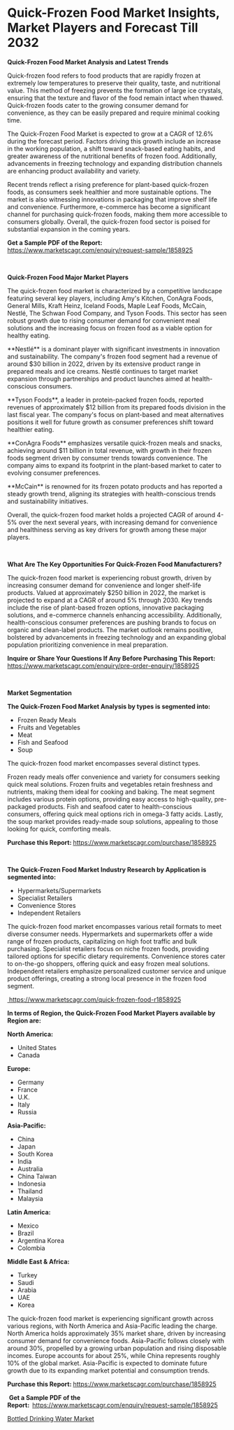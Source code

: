 <p><h1>Quick-Frozen Food Market Insights, Market Players and Forecast Till 2032</h1></p><p><strong>Quick-Frozen Food Market Analysis and Latest Trends</strong></p>
<p><p>Quick-frozen food refers to food products that are rapidly frozen at extremely low temperatures to preserve their quality, taste, and nutritional value. This method of freezing prevents the formation of large ice crystals, ensuring that the texture and flavor of the food remain intact when thawed. Quick-frozen foods cater to the growing consumer demand for convenience, as they can be easily prepared and require minimal cooking time.</p><p>The Quick-Frozen Food Market is expected to grow at a CAGR of 12.6% during the forecast period. Factors driving this growth include an increase in the working population, a shift toward snack-based eating habits, and greater awareness of the nutritional benefits of frozen food. Additionally, advancements in freezing technology and expanding distribution channels are enhancing product availability and variety. </p><p>Recent trends reflect a rising preference for plant-based quick-frozen foods, as consumers seek healthier and more sustainable options. The market is also witnessing innovations in packaging that improve shelf life and convenience. Furthermore, e-commerce has become a significant channel for purchasing quick-frozen foods, making them more accessible to consumers globally. Overall, the quick-frozen food sector is poised for substantial expansion in the coming years.</p></p>
<p><strong>Get a Sample PDF of the Report:&nbsp;</strong> <a href="https://www.marketscagr.com/enquiry/request-sample/1858925?utm_campaign=2107&utm_medium=2&utm_source=Github&utm_content=ia&utm_term=15022025&utm_id=quick-frozen-food">https://www.marketscagr.com/enquiry/request-sample/1858925</a></p>
<p>&nbsp;</p>
<p><strong>Quick-Frozen Food Major Market Players</strong></p>
<p><p>The quick-frozen food market is characterized by a competitive landscape featuring several key players, including Amy's Kitchen, ConAgra Foods, General Mills, Kraft Heinz, Iceland Foods, Maple Leaf Foods, McCain, Nestlé, The Schwan Food Company, and Tyson Foods. This sector has seen robust growth due to rising consumer demand for convenient meal solutions and the increasing focus on frozen food as a viable option for healthy eating.</p><p>**Nestlé** is a dominant player with significant investments in innovation and sustainability. The company's frozen food segment had a revenue of around $30 billion in 2022, driven by its extensive product range in prepared meals and ice creams. Nestlé continues to target market expansion through partnerships and product launches aimed at health-conscious consumers.</p><p>**Tyson Foods**, a leader in protein-packed frozen foods, reported revenues of approximately $12 billion from its prepared foods division in the last fiscal year. The company's focus on plant-based and meat alternatives positions it well for future growth as consumer preferences shift toward healthier eating.</p><p>**ConAgra Foods** emphasizes versatile quick-frozen meals and snacks, achieving around $11 billion in total revenue, with growth in their frozen foods segment driven by consumer trends towards convenience. The company aims to expand its footprint in the plant-based market to cater to evolving consumer preferences.</p><p>**McCain** is renowned for its frozen potato products and has reported a steady growth trend, aligning its strategies with health-conscious trends and sustainability initiatives. </p><p>Overall, the quick-frozen food market holds a projected CAGR of around 4-5% over the next several years, with increasing demand for convenience and healthiness serving as key drivers for growth among these major players.</p></p>
<p>&nbsp;</p>
<p><strong>What Are The Key Opportunities For Quick-Frozen Food Manufacturers?</strong></p>
<p><p>The quick-frozen food market is experiencing robust growth, driven by increasing consumer demand for convenience and longer shelf-life products. Valued at approximately $250 billion in 2022, the market is projected to expand at a CAGR of around 5% through 2030. Key trends include the rise of plant-based frozen options, innovative packaging solutions, and e-commerce channels enhancing accessibility. Additionally, health-conscious consumer preferences are pushing brands to focus on organic and clean-label products. The market outlook remains positive, bolstered by advancements in freezing technology and an expanding global population prioritizing convenience in meal preparation.</p></p>
<p><strong>Inquire or Share Your Questions If Any Before Purchasing This Report:</strong> <a href="https://www.marketscagr.com/enquiry/pre-order-enquiry/1858925?utm_campaign=2107&utm_medium=2&utm_source=Github&utm_content=ia&utm_term=15022025&utm_id=quick-frozen-food">https://www.marketscagr.com/enquiry/pre-order-enquiry/1858925</a></p>
<p>&nbsp;</p>
<p><strong>Market Segmentation</strong></p>
<p><strong>The Quick-Frozen Food Market Analysis by types is segmented into:</strong></p>
<p><ul><li>Frozen Ready Meals</li><li>Fruits and Vegetables</li><li>Meat</li><li>Fish and Seafood</li><li>Soup</li></ul></p>
<p><p>The quick-frozen food market encompasses several distinct types. </p><p>Frozen ready meals offer convenience and variety for consumers seeking quick meal solutions. Frozen fruits and vegetables retain freshness and nutrients, making them ideal for cooking and baking. The meat segment includes various protein options, providing easy access to high-quality, pre-packaged products. Fish and seafood cater to health-conscious consumers, offering quick meal options rich in omega-3 fatty acids. Lastly, the soup market provides ready-made soup solutions, appealing to those looking for quick, comforting meals.</p></p>
<p><strong>Purchase this Report:&nbsp;</strong><a href="https://www.marketscagr.com/purchase/1858925?utm_campaign=2107&utm_medium=2&utm_source=Github&utm_content=ia&utm_term=15022025&utm_id=quick-frozen-food">https://www.marketscagr.com/purchase/1858925</a></p>
<p>&nbsp;</p>
<p><strong>The Quick-Frozen Food Market Industry Research by Application is segmented into:</strong></p>
<p><ul><li>Hypermarkets/Supermarkets</li><li>Specialist Retailers</li><li>Convenience Stores</li><li>Independent Retailers</li></ul></p>
<p><p>The quick-frozen food market encompasses various retail formats to meet diverse consumer needs. Hypermarkets and supermarkets offer a wide range of frozen products, capitalizing on high foot traffic and bulk purchasing. Specialist retailers focus on niche frozen foods, providing tailored options for specific dietary requirements. Convenience stores cater to on-the-go shoppers, offering quick and easy frozen meal solutions. Independent retailers emphasize personalized customer service and unique product offerings, creating a strong local presence in the frozen food segment.</p></p>
<p><a href="https://www.marketscagr.com/quick-frozen-food-r1858925?utm_campaign=2107&utm_medium=2&utm_source=Github&utm_content=ia&utm_term=15022025&utm_id=quick-frozen-food">&nbsp;https://www.marketscagr.com/quick-frozen-food-r1858925</a></p>
<p><strong>In terms of Region, the Quick-Frozen Food Market Players available by Region are:</strong></p>
<p>
    <p> <strong> North America: </strong>
        <ul>
            <li>United States</li>
            <li>Canada</li>
        </ul>
        </p> 
    <p> <strong> Europe: </strong>
        <ul>
            <li>Germany</li>
            <li>France</li>
            <li>U.K.</li>
            <li>Italy</li>
            <li>Russia</li>
        </ul>
        </p> 
    <p> <strong> Asia-Pacific: </strong>
        <ul>
            <li>China</li>
            <li>Japan</li>
            <li>South Korea</li>
            <li>India</li>
            <li>Australia</li>
            <li>China Taiwan</li>
            <li>Indonesia</li>
            <li>Thailand</li>
            <li>Malaysia</li>
        </ul>
        </p> 
    <p> <strong> Latin America: </strong>
        <ul>
            <li>Mexico</li>
            <li>Brazil</li>
            <li>Argentina Korea</li>
            <li>Colombia</li>
        </ul>
        </p> 
    <p> <strong> Middle East & Africa: </strong>
        <ul>
            <li>Turkey</li>
            <li>Saudi</li>
            <li>Arabia</li>
            <li>UAE</li>
            <li>Korea</li>
        </ul>
    </p>
    </p>
<p><p>The quick-frozen food market is experiencing significant growth across various regions, with North America and Asia-Pacific leading the charge. North America holds approximately 35% market share, driven by increasing consumer demand for convenience foods. Asia-Pacific follows closely with around 30%, propelled by a growing urban population and rising disposable incomes. Europe accounts for about 25%, while China represents roughly 10% of the global market. Asia-Pacific is expected to dominate future growth due to its expanding market potential and consumption trends.</p></p>
<p><strong>Purchase this Report: </strong><a href="https://www.marketscagr.com/purchase/1858925?utm_campaign=2107&utm_medium=2&utm_source=Github&utm_content=ia&utm_term=15022025&utm_id=quick-frozen-food">https://www.marketscagr.com/purchase/1858925</a></p>
<p>&nbsp;<strong>Get a Sample PDF of the Report:&nbsp;&nbsp;</strong><a href="https://www.marketscagr.com/enquiry/request-sample/1858925?utm_campaign=2107&utm_medium=2&utm_source=Github&utm_content=ia&utm_term=15022025&utm_id=quick-frozen-food">https://www.marketscagr.com/enquiry/request-sample/1858925</a></p>
<p><strong></strong></p>
<p><p><a href="https://github.com/delindacallegari68/Market-Research-Report-List-1/blob/main/bottled-drinking-water-market.md?utm_campaign=2107&utm_medium=2&utm_source=Github&utm_content=ia&utm_term=15022025&utm_id=quick-frozen-food">Bottled Drinking Water Market</a></p></p>